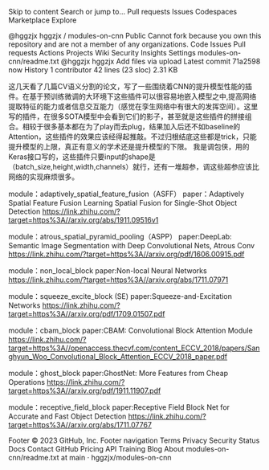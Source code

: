 Skip to content
Search or jump to…
Pull requests
Issues
Codespaces
Marketplace
Explore
 
@hggzjx 
hggzjx
/
modules-on-cnn
Public
Cannot fork because you own this repository and are not a member of any organizations.
Code
Issues
Pull requests
Actions
Projects
Wiki
Security
Insights
Settings
modules-on-cnn/readme.txt
@hggzjx
hggzjx Add files via upload
Latest commit 71a2598 now
 History
 1 contributor
42 lines (23 sloc)  2.31 KB

这几天看了几篇CV语义分割的论文，写了一些围绕着CNN的提升模型性能的插件。在基于预训练微调的大环境下这些插件可以很容易地嵌入模型之中,提高网络提取特征的能力或者信息交互能力（感觉在孪生网络中有很大的发挥空间）。这里写的插件，在很多SOTA模型中会看到它们的影子，甚至就是这些插件的拼接组合。相较于很多基本都在为了play而去plug，结果加入后还不如baseline的Attention，这些插件的效果应该经得起推敲。不过归根结底这些都是trick，只能提升模型的上限，真正有意义的学术还是提升模型的下限。
我是调包侠，用的Keras接口写的，这些插件只要input的shape是（batch_size,height,width,channels）就行，还有一堆超参，调这些超参应该比网络的实现麻烦很多。

module：adaptively_spatial_feature_fusion（ASFF）
paper：Adaptively Spatial Feature Fusion Learning Spatial Fusion for Single-Shot Object Detection
https://link.zhihu.com/?target=https%3A//arxiv.org/abs/1911.09516v1

module：atrous_spatial_pyramid_pooling（ASPP）
paper:DeepLab: Semantic Image Segmentation with Deep Convolutional Nets, Atrous Conv
https://link.zhihu.com/?target=https%3A//arxiv.org/pdf/1606.00915.pdf

module：non_local_block
paper:Non-local Neural Networks
https://link.zhihu.com/?target=https%3A//arxiv.org/abs/1711.07971

module：squeeze_excite_block (SE)
paper:Squeeze-and-Excitation Networks
https://link.zhihu.com/?target=https%3A//arxiv.org/pdf/1709.01507.pdf

module：cbam_block
paper:CBAM: Convolutional Block Attention Module
https://link.zhihu.com/?target=https%3A//openaccess.thecvf.com/content_ECCV_2018/papers/Sanghyun_Woo_Convolutional_Block_Attention_ECCV_2018_paper.pdf

module：ghost_block
paper:GhostNet: More Features from Cheap Operations
https://link.zhihu.com/?target=https%3A//arxiv.org/pdf/1911.11907.pdf

module：receptive_field_block
paper:Receptive Field Block Net for Accurate and Fast Object Detection
https://link.zhihu.com/?target=https%3A//arxiv.org/abs/1711.07767











                                                                                                                                                                                                       
Footer
© 2023 GitHub, Inc.
Footer navigation
Terms
Privacy
Security
Status
Docs
Contact GitHub
Pricing
API
Training
Blog
About
modules-on-cnn/readme.txt at main · hggzjx/modules-on-cnn
